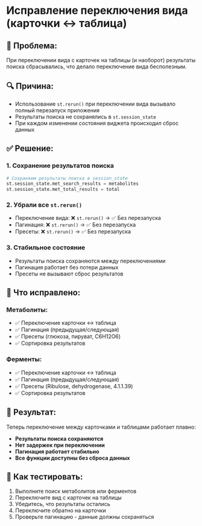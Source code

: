 # Исправление переключения вида (карточки ↔ таблица)

## 🐛 Проблема:
При переключении вида с карточек на таблицы (и наоборот) результаты поиска сбрасывались, что делало переключение вида бесполезным.

## 🔍 Причина:
- Использование `st.rerun()` при переключении вида вызывало полный перезапуск приложения
- Результаты поиска не сохранялись в `st.session_state`
- При каждом изменении состояния виджета происходил сброс данных

## ✅ Решение:

### 1. **Сохранение результатов поиска**
```python
# Сохраняем результаты поиска в session_state
st.session_state.met_search_results = metabolites
st.session_state.met_total_results = total
```

### 2. **Убрали все `st.rerun()`**
- Переключение вида: ❌ `st.rerun()` → ✅ Без перезапуска
- Пагинация: ❌ `st.rerun()` → ✅ Без перезапуска  
- Пресеты: ❌ `st.rerun()` → ✅ Без перезапуска

### 3. **Стабильное состояние**
- Результаты поиска сохраняются между переключениями
- Пагинация работает без потери данных
- Пресеты не вызывают сброс результатов

## 🔧 Что исправлено:

### **Метаболиты:**
- ✅ Переключение карточки ↔ таблица
- ✅ Пагинация (предыдущая/следующая)
- ✅ Пресеты (глюкоза, пируват, C6H12O6)
- ✅ Сортировка результатов

### **Ферменты:**
- ✅ Переключение карточки ↔ таблица
- ✅ Пагинация (предыдущая/следующая)
- ✅ Пресеты (Ribulose, dehydrogenase, 4.1.1.39)
- ✅ Сортировка результатов

## 🎯 Результат:
Теперь переключение между карточками и таблицами работает плавно:
- **Результаты поиска сохраняются**
- **Нет задержек при переключении**
- **Пагинация работает стабильно**
- **Все функции доступны без сброса данных**

## 🧪 Как тестировать:
1. Выполните поиск метаболитов или ферментов
2. Переключите вид с карточек на таблицы
3. Убедитесь, что результаты остались
4. Переключите обратно на карточки
5. Проверьте пагинацию - данные должны сохраняться
